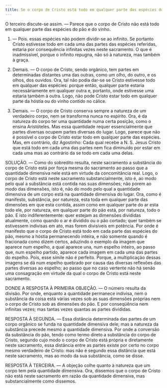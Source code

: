 ```yaml
---
title: Se o corpo de Cristo está todo em qualquer parte das espécies do pão ou do vinho
---
```


O terceiro discute-se assim. — Parece que o corpo de Cristo não está todo em qualquer parte das espécies do pão e do vinho.  

1. — Pois. essas espécies não podem dividir-se ao infinito. Se portanto Cristo estivesse todo em cada uma das partes das espécies referidas, estaria por consequência infinitas vezes neste sacramento. O que é inadmissível, porque o infinito repugna, não só à natureza, mas também à graça.  

2. Demais. — O corpo de Cristo, sendo orgânico, tem partes em determinadas distantes uma das outras, como um olho, do outro, e os olhos, dos ouvidos. Ora, tal não podia dar-se se Cristo estivesse todo em qualquer das espécies: porque então, qualquer parte estaria necessàriamente em qualquer outra e, portanto, onde estivesse uma estaria também à outra. Logo, não pode Cristo estar todo em qualquer parte da hóstia ou do vinho contido no cálice.  

3. Demais. — O corpo de Cristo conserva sempre a natureza de um verdadeiro corpo, nem se transforma nunca no espírito. Ora, é da natureza do corpo ter uma quantidade numa certa posição, como o ensina Aristóteles. Mas essa quantidade requer essencialmente que partes diversas ocupem partes diversas do lugar. Logo, parece que não é possível o corpo de Cristo estar todo em qualquer parte das espécies.  Mas, em contrário, diz Agostinho: Cada qual recebe a N. S. Jesus Cristo que está todo em cada uma das partes nem fica diminuído por estar em cada uma mas ao contrário da se todo em cada uma delas.  

SOLUÇÃO. — Como do sobredito resulta, neste sacramento a substância do corpo de Cristo está por força mesma do sacramento ao passo que a quantidade dimensiva nele está em virtude da concomitância real. Logo, o corpo de Cristo está neste sacramento substancialmente, isto é, ao modo pelo qual a substância está contida nas suas dimensões; não porem ao modo das dimensões, isto é, não do modo pelo qual a quantidade dimensiva de um corpo está na quantidade dimensiva do lugar. Ora, como é manifesto, substância, por natureza, esta toda em qualquer parte das dimensões em que esta contida, assim como em qualquer parte do ar esta todo ele, por natureza, em qualquer parte do pão está, por natureza, todo o pão. E isto indiferentemente: quer estejam as dimensões divididas atualmente, como quando o ar é dividido ou o pão cortado; quer também se estivessem indivisas em ato, mas forem divisíveis em potência. Por onde é manifesto que o corpo de Cristo está todo em cada parte das espécies do pão, mesmo a hóstia permanecendo inteira, e não somente quando é fracionada como dizem certos, aduzindo o exemplo da imagem que aparece num espelho, a qual aparece una, num espelho inteiro, ao passo que, num espelho partido, aparece cada imagem em cada uma das partes do espelho. Pois, esse símile não é perfeito. Porque, a multiplicação dessas imagens se dá num espelho quebrado por causa das diversas reflexões das partes diversas ao espelho; ao passo que no caso vertente não há senão uma consagração em virtude da qual o corpo de Cristo está neste sacramento.  

DONDE A RESPOSTA À PRIMEIRA OBJEÇÃO. — O número resulta da divisão. Por onde, enquanto a quantidade permanece indivisa, nem o substância da coisa está várias vezes sob as suas dimensões próprias nem o corpo de Cristo sob as dimensões do pão. E por conseqüência nem infinitas vezes; mas tantas vezes quantas as partes divididas.  

RESPOSTA À SEGUNDA. — Essa distância determinada das partes de um corpo orgânico se funda na quantidade dimensiva dele; mas a natureza da substância precede mesmo a quantidade dimensiva. Por onde a conversão da substância do pão, tendo como termo direto a substância do corpo de Cristo, segundo cujo modo o corpo de Cristo está própria e diretamente neste sacramento, essa distância entre as partes existe por certo no corpo mesmo verdadeiro de Cristo: mas não é segundo essa distância que está neste sacramento, mas ao modo da sua substância, como se disse.  

RESPOSTA À TERCEIRA. — A objeção colhe quanto à natureza que um corpo tem pela quantidade dimensiva. Ora, dissemos que o corpo de Cristo não está neste sacramento em razão da quantidade dimensiva, mas substancialmente como dissemos.
